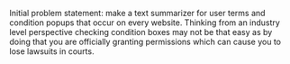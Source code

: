 Initial problem statement:
make a text summarizer for user terms and condition popups that occur on every website. Thinking from an industry level perspective checking condition boxes may not be that easy as by doing that you are officially granting permissions which can cause you to lose lawsuits in courts.
